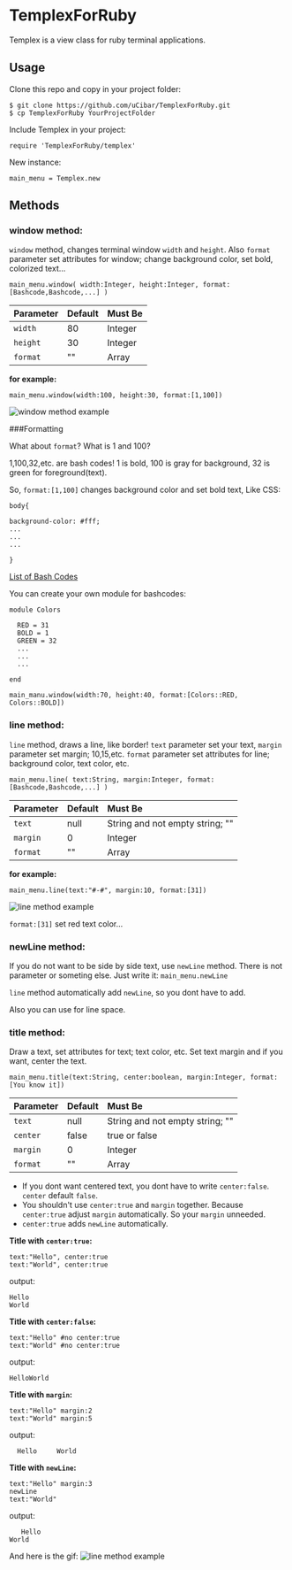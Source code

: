 # TemplexForRuby
Templex is a view class for ruby terminal applications.

## Usage

Clone this repo and copy in your project folder:

```
$ git clone https://github.com/uCibar/TemplexForRuby.git
$ cp TemplexForRuby YourProjectFolder
```

Include Templex in your project:

```
require 'TemplexForRuby/templex'
```

New instance:
```
main_menu = Templex.new
```

## Methods



### window method:

`window` method, changes terminal window `width` and `height`. Also `format` parameter set attributes for window; change background color, set bold, colorized text...

```
main_menu.window( width:Integer, height:Integer, format:[Bashcode,Bashcode,...] )
```

| Parameter   | Default | Must Be | 
| :-----------|:------- | :-----  |
| `width`     | 80      | Integer |
| `height`    | 30      | Integer |
| `format`    | ""      | Array   |

**for example:**
```
main_menu.window(width:100, height:30, format:[1,100])
```

![window method example](./asset/windowmethod.gif)

###Formatting

What about `format`? What is 1 and 100?

1,100,32,etc. are bash codes!
1 is bold, 100 is gray for background, 32 is green for foreground(text).

So, `format:[1,100]` changes background color and set bold text, Like CSS:
```
body{

background-color: #fff;
...
...
...

}
```
[List of Bash Codes](http://misc.flogisoft.com/bash/tip_colors_and_formatting)

You can create your own module for bashcodes:
```
module Colors

  RED = 31
  BOLD = 1
  GREEN = 32
  ...
  ...
  ...
  
end

main_manu.window(width:70, height:40, format:[Colors::RED, Colors::BOLD])
```

### line method:

`line` method, draws a line, like border! `text` parameter set your text, `margin` parameter set margin; 10,15,etc. `format` parameter
set attributes for line; background color, text color, etc.

```
main_menu.line( text:String, margin:Integer, format:[Bashcode,Bashcode,...] )
```

| Parameter   | Default | Must Be                           | 
| :-----------|:------- | :---------------------------------|
| `text`      | null    | String and not empty string; ""   |
| `margin`    | 0       | Integer                           |
| `format`    | ""      | Array                             |

**for example:**

```
main_menu.line(text:"#-#", margin:10, format:[31])
```

![line method example](./asset/linemethod.gif)

`format:[31]` set red text color...

### newLine method:

If you do not want to be side by side text, use `newLine` method. There is not parameter or someting else. Just write it:
`main_menu.newLine`

`line` method automatically add `newLine`, so you dont have to add.

Also you can use for line space.

### title method:

Draw a text, set attributes for text; text color, etc. Set text margin and if you want, center the text.

```
main_menu.title(text:String, center:boolean, margin:Integer, format:[You know it])
```

| Parameter   | Default | Must Be                           | 
| :-----------|:------- | :---------------------------------|
| `text`      | null    | String and not empty string; ""   |
| `center`    | false   | true or false                     |
| `margin`    | 0       | Integer                           |
| `format`    | ""      | Array                             |

- If you dont want centered text, you dont have to write `center:false`. `center` default `false`. 
- You shouldn't use `center:true` and `margin` together. Because `center:true` adjust `margin` automatically. So your `margin` unneeded.
- `center:true` adds `newLine` automatically.

**Title with `center:true`:**
```
text:"Hello", center:true
text:"World", center:true
```
output:
```
Hello
World
```

**Title with `center:false`:**
```
text:"Hello" #no center:true
text:"World" #no center:true
```
output:
```
HelloWorld
```

**Title with `margin`:**
```
text:"Hello" margin:2
text:"World" margin:5
```
output:
```
  Hello     World
```

**Title with `newLine`:**
```
text:"Hello" margin:3
newLine
text:"World"
```
output:
```
   Hello
World
```

And here is the gif:
![line method example](./asset/titlemethod01.gif)
